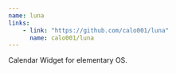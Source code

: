 ```yaml
---
name: luna
links: 
    - link: "https://github.com/calo001/luna"
      name: calo001/luna
---
```

<p>Calendar Widget for elementary OS.</p>
